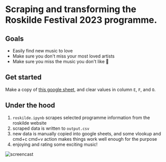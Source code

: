 # Scraping and transforming the Roskilde Festival 2023 programme.

## Goals

- Easily find new music to love
- Make sure you don't miss your most loved artists
- Make sure you miss the music you don't like 💩

## Get started
Make a copy of [this google sheet](https://docs.google.com/spreadsheets/d/1uu3_S_e2zR5O2cTbknIUh4bG1GymBtdwieFwZynTPRY/edit#gid=555358856), and clear values in column `E`, `F`, and `O`.
## Under the hood

1. `roskilde.ipynb` scrapes selected programme information from the roskilde website
2. scraped data is written to `output.csv`
3. new data is manually copied into google sheets, and some vlookup and cmd+c cmd+v action makes things work well enough for the purpose
4. enjoying and rating some exciting music! 

![screencast](google_sheet_demo.gif)
